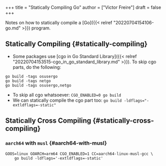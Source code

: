 +++
title = "Statically Compiling Go"
author = ["Victor Freire"]
draft = false
+++

Notes on how to statically compile a [Go]({{< relref "20220704154106-go.md" >}}) program.


## Statically Compiling {#statically-compiling}

-   Some packages use [cgo in Go Standard Library]({{< relref "20220704153515-cgo_in_go_standard_library.md" >}}). To skip cgo parts, do the following:

<!--listend-->

```shell
go build -tags osusergo
go build -tags netgo
go build -tags osusergo,netgo
```

-   To skip all cgo whatsoever: `CGO_ENABLED=0 go build`
-   We can statically compile the cgo part too: `go build -ldflags="-extldflags=-static"`


## Statically Cross Compiling {#statically-cross-compiling}


### `aarch64` with `musl` {#aarch64-with-musl}

```shell
GOOS=linux GOARCH=arm64 CGO_ENABLED=1 CC=aarch64-linux-musl-gcc \
    go build -ldflags='-extldflags=-static'
```
